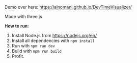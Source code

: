 Demo over here:
https://alnomani.github.io/DevTimeVisualizer/

Made with three.js

**How to run:**

1. Install Node.js from https://nodejs.org/en/
2. Install all dependencies with `npm install`
3. Run with `npm run dev`
4. Build with `npm run build`
5. Profit.
